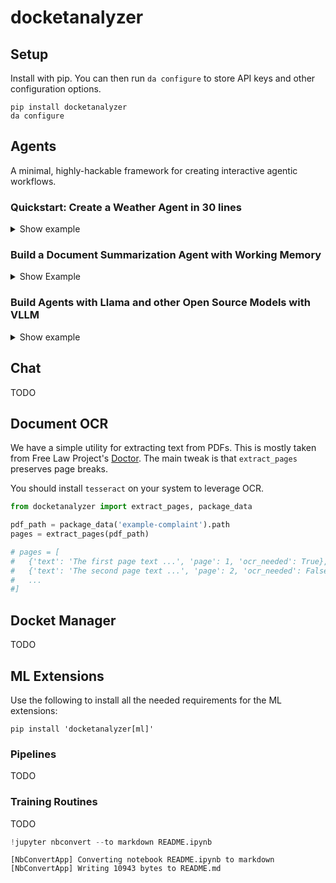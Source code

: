 # docketanalyzer

## Setup

Install with pip. You can then run `da configure` to store API keys and other configuration options.

```
pip install docketanalyzer
da configure
```

## Agents

A minimal, highly-hackable framework for creating interactive agentic workflows.

### Quickstart: Create a Weather Agent in 30 lines

<details>
<summary>Show example</summary>

#### 1. Define some tools.


```python
from enum import Enum
from pydantic import Field
from docketanalyzer import Agent, BaseTool, notabs

class Unit(str, Enum):
    f = 'f'
    c = 'c'

class get_weather(BaseTool):
    """
    Determine the weather in a specified location.
    """
    location: str = Field(..., description="The location to get the weather for.")
    unit: Unit = Field(..., description="The unit of temperature: 'f' for Fahrenheit or 'c' for Celsius.")

    def __call__(self):
        tool_output = user_output = (
            f"## Tool Output\n\n```\nThe weather in {self.location} is currently 90 degrees {self.unit}.\n```"
            f"\n\nWe have exchanged {len(self.agent.messages)} messages."
        )
        return tool_output, user_output
```

#### 2. Create an agent with tools and instructions.


```python
class WeatherAgent(Agent):
    name = "weather-agent"
    tools = [get_weather]
    instructions = notabs("""
    Chat with the user about whatever. If they ask about the weather, use your neat weather tool!
    You are *really* excited about getting to use your weather tool.
    Even when talking about other stuff, subtly nudge the conversation towards the weather.
    Be subtle though! Don't let the user catch on. Make them think it was *their* idea to ask about the weather.
    """)
```

#### 3. Build a UI for your agent.


```python
import gradio as gr

agent = WeatherAgent()

def chat_fn(text):
    for streaming_message in agent(text):
        yield gr.Chatbot(agent.get_gradio_messages())

with gr.Blocks() as demo:
    chatbot = gr.Chatbot(type="messages")
    msg_input = gr.Textbox(show_label=False, submit_btn=True)
    msg = gr.Textbox(visible=False, interactive=False)

    msg_input.submit(
        lambda x: ("", x), [msg_input], [msg_input, msg],
    ).then(chat_fn, [msg], [chatbot])

demo.launch()
```

</details>


### Build a Document Summarization Agent with Working Memory

<details>
<summary>Show Example</summary>

In this example we create an agent with a self-managed working memory that it can update. This is useful for tasks where you want to update or truncate the agent's message history at each step to save on context tokens.

#### 1. Add some tools

The `WorkingMemoryMixin` comes with three tools for adding/editing/deleting items in working memory. So we will create one additional tool for the model to signal when it's ready to move on to the next page. The `next_page` tool will interrupt and end the chat stream before the model can respond with a message about the tools it just used (which are wasted tokens for a more automated workflow like this one).


```python
from tqdm import tqdm
from docketanalyzer import Agent, BaseTool, WorkingMemoryMixin, extract_pages, notabs, package_data

class next_page(BaseTool):
    """
    Move to the next page of the document. Always call this after your working memory updates.
    """

    def __call__(self):
        self.agent.done = True
        return 'Success', None
```

#### 2. Create an agent with working memory

To use the `WorkingMemoryMixin` effectively, you should update your `agent.messages` to include your working memory state in `agent.working_memory_text`.

For agents `__call__` is intended to be the main entrypoint for using an agent. By defauly `__call__` simply wraps `agent.chat`, however this should be overriden for more custom workflows.

We also include a few hooks you can override for adding event handlers `on_tool_call` and `on_new_message`.


```python
class SummarizationAgent(Agent, WorkingMemoryMixin):
    name = 'summarization-agent'
    tools = [next_page]
    instructions= notabs("""
    We are summarizing long documents. We will do this in two stages:
    - First you will iterate through the pages of the document building up a list of notes.
    - Then there will be a summarization stage where you will use your notes to produce a final output.

    We are currently on the first stage. You will only be able to see the current page and your working memory state.
    Use your tools to add, edit, and delete notes in your working memory.
    These notes should be long, informative, and useful for the summarization stage.
    At the same time, you should edit and delete these notes to keep them concise as they do contribute to your context window.
    Include references to specific page numbers and quotes from the original text where appropriate.
    Call tools as needed until you are ready to proceed to the next page.
    Do not respond with any messages to the user. Just use your tools.
    """)

    def __init__(self, pages_per_step=5):
        super().__init__() # always call super if you override __init__!
        self.pages_per_step = pages_per_step
        self.clear()

    def clear(self):
        super().clear() # same for agent.clear
        self.pages = []
        self.current_page = 0
        self.summary = None

    @property
    def working_memory_tokens(self):
        return len(self.chat_model.tokenize(self.working_memory_text))

    @property
    def state_message(self): # we will use this as the user message
        template = notabs("""
        # Current State

        <working_memory>
        {working_memory}
        </working_memory>

        Your working memory is currently using {working_memory_tokens}. 
        Try to keep this below 8000 tokens by consolidating these notes.

        <pages>
        {pages}
        </pages>

        We are currently viewing pages {start} to {end} of {total_pages}.
        """)
        pages_text = [x['text'] for x in self.pages[self.current_page:self.current_page + self.pages_per_step]]
        pages_text = '\n\n---\n\n'.join(pages_text)
        text = template.replace('{working_memory}', self.working_memory_text)
        text = text.replace('{working_memory_tokens}', str(self.working_memory_tokens))
        text = text.replace('{pages}', pages_text)
        text = text.replace('{start}', str(self.current_page + 1))
        text = text.replace('{end}', str(self.current_page + 5))
        text = text.replace('{total_pages}', str(len(self.pages)))
        return text

    def summarize(self): # A one-off chat to get the final summary
        print("generating final summary")
        notes = '\n'.join(['- ' + x for x in self.working_memory])
        prompt = notabs(f"""
        We are summarizing a long document. We have condensed the document into the following notes:

        {notes}

        Generate a narrative-driven summary about the document based on these notes.
        Go into as much detail as possible, and make sure to reference specific page numbers and quotes from the original text where available.
        Aim for a final summary between 2000 and 4000 tokens.
        """)
        self.summary = self.chat_model(prompt, **self.chat_args)
        return self.summary
    
    def __call__(self, pages): # Custom entrypoint for processing iteratively self.pages_per_step pages at a time
        self.clear()
        self.pages = pages
        for current_page in tqdm(list(range(0, len(self.pages), self.pages_per_step))):
            self.current_page = current_page
            self.messages = [] # at each step we reset the message history
            for streaming_message in self.chat(self.state_message):
                yield streaming_message
        self.summarize()
    
    def on_tool_call(self, tool_name, arguments, tool_output, user_output):
        print("Page:", self.current_page, "Working Memory Tokens:", self.working_memory_tokens, "> using tool:", tool_name, arguments)
    
    def on_new_message(self):
        print(self.messages[-1]['content'])
```

#### Run the agent

We will first extract the text from a pdf.


```python
pdf_path = package_data('example-complaint').path
pages = extract_pages(pdf_path)
len(pages)
```

Iterate through the agent's stream.


```python
agent = SummarizationAgent()
for _ in agent(pages):
    pass
```

And now we can view the agent's final summary:


```python
from pprint import pprint

print(len(agent.chat_model.tokenize(agent.summary)), "tokens")
pprint(agent.summary)
```

</details>

### Build Agents with Llama and other Open Source Models with VLLM

<details>
<summary>Show example</summary>

#### 1. Extend the SummarizationAgent with custom chat_model_args

We will extend the `SummarizationAgent` from the previous example.


```python
class VLLMSummarizationAgent(SummarizationAgent):
    chat_model_args = dict(
        mode='vllm', model='meta-llama/Llama-3.2-3B-Instruct',
        base_url='YOUR_VLLM_HOST', api_key='YOUR_API_KEY'
    )
```

#### 2. Start your vllm service

Something like this. The important things are to include `--enable-auto-tool-choice`, `--tool-call-parser`, and `--chat-template`. See the vllm docs for models that support tool use. Currently these include Mistral, Hermes, and newer Llama models.

```
vllm serve \
    --host 0.0.0.0 --port 8000 \
    --model meta-llama/Llama-3.2-3B-Instruct \
    --dtype bfloat16 --enforce-eager --gpu-memory-utilization 0.95 \
    --api-key YOUR_API_KEY \
    --max-model-len 32000 \
    --enable-auto-tool-choice \
    --tool-call-parser llama3_json \
    --chat-template /vllm-workspace/examples/tool_chat_template_llama3.2_json.jinja
```

#### 3. Run the agent


```python
from pprint import pprint

pdf_path = package_data('example-complaint').path
pages = extract_pages(pdf_path)

agent = VLLMSummarizationAgent()

for _ in agent(pages):
    pass

pprint(agent.summary)
```

</details>

## Chat

TODO

## Document OCR

We have a simple utility for extracting text from PDFs. This is mostly taken from Free Law Project's [Doctor](https://github.com/freelawproject/doctor). The main tweak is that `extract_pages` preserves page breaks. 

You should install `tesseract` on your system to leverage OCR.


```python
from docketanalyzer import extract_pages, package_data

pdf_path = package_data('example-complaint').path
pages = extract_pages(pdf_path)

# pages = [
#   {'text': 'The first page text ...', 'page': 1, 'ocr_needed': True},
#   {'text': 'The second page text ...', 'page': 2, 'ocr_needed': False},
#   ...
#]
```

## Docket Manager

TODO

## ML Extensions

Use the following to install all the needed requirements for the ML extensions:

```
pip install 'docketanalyzer[ml]'
```

### Pipelines

TODO

### Training Routines

TODO

</details>


```python
!jupyter nbconvert --to markdown README.ipynb
```

    [NbConvertApp] Converting notebook README.ipynb to markdown
    [NbConvertApp] Writing 10943 bytes to README.md

